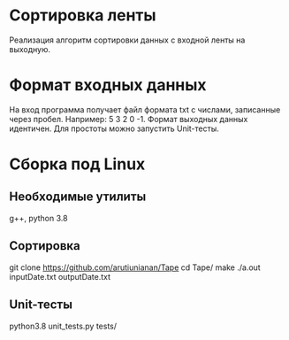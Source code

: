 # Сортировка ленты

Реализация алгоритм сортировки данных с входной ленты на выходную.

# Формат входных данных

На вход программа получает файл формата txt с числами, записанные через пробел. Например: 5 3 2 0 -1. Формат выходных данных идентичен.
Для простоты можно запустить Unit-тесты.

# Сборка под Linux

## Необходимые утилиты

g++, python 3.8

## Сортировка

git clone https://github.com/arutiunianan/Tape
cd Tape/
make
./a.out inputDate.txt outputDate.txt

## Unit-тесты

python3.8 unit_tests.py tests/
